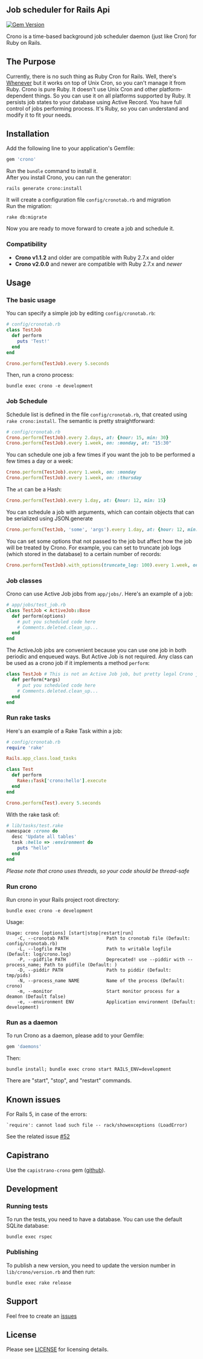 Job scheduler for Rails Api
------------------------
[![Gem Version](https://badge.fury.io/rb/crono.svg)](http://badge.fury.io/rb/crono)

Crono is a time-based background job scheduler daemon (just like Cron) for Ruby on Rails.

## The Purpose

Currently, there is no such thing as Ruby Cron for Rails. Well, there's [Whenever](https://github.com/javan/whenever) but it works on top of Unix Cron, so you can't manage it from Ruby. Crono is pure Ruby. It doesn't use Unix Cron and other platform-dependent things. So you can use it on all platforms supported by Ruby. It persists job states to your database using Active Record. You have full control of jobs performing process. It's Ruby, so you can understand and modify it to fit your needs.

## Installation

Add the following line to your application's Gemfile:

```ruby
gem 'crono'
```

Run the `bundle` command to install it.  
After you install Crono, you can run the generator:

```shell
rails generate crono:install
```

It will create a configuration file `config/cronotab.rb` and migration  
Run the migration:

```shell
rake db:migrate
```

Now you are ready to move forward to create a job and schedule it.

### Compatibility

* **Crono v1.1.2** and older are compatible with Ruby 2.7.x and older
* **Crono v2.0.0** and newer are compatible with Ruby 2.7.x and _newer_

## Usage

### The basic usage

You can specify a simple job by editing ```config/cronotab.rb```:

```ruby
# config/cronotab.rb
class TestJob
  def perform
    puts 'Test!'
  end
end

Crono.perform(TestJob).every 5.seconds
```

Then, run a crono process:

```bundle exec crono -e development```

### Job Schedule

Schedule list is defined in the file `config/cronotab.rb`, that created using `rake crono:install`. The semantic is pretty straightforward:

```ruby
# config/cronotab.rb
Crono.perform(TestJob).every 2.days, at: {hour: 15, min: 30}
Crono.perform(TestJob).every 1.week, on: :monday, at: "15:30"
```

You can schedule one job a few times if you want the job to be performed a few times a day or a week:

```ruby
Crono.perform(TestJob).every 1.week, on: :monday
Crono.perform(TestJob).every 1.week, on: :thursday
```

The `at` can be a Hash:

```ruby
Crono.perform(TestJob).every 1.day, at: {hour: 12, min: 15}
```

You can schedule a job with arguments, which can contain objects that can be serialized using JSON.generate

```ruby
Crono.perform(TestJob, 'some', 'args').every 1.day, at: {hour: 12, min: 15}
```

You can set some options that not passed to the job but affect how the job will be treated by Crono. For example, you can set to truncate job logs (which stored in the database) to a certain number of records:

```ruby
Crono.perform(TestJob).with_options(truncate_log: 100).every 1.week, on: :monday
```

### Job classes

Crono can use Active Job jobs from `app/jobs/`. Here's an example of a job:

```ruby
# app/jobs/test_job.rb
class TestJob < ActiveJob::Base
  def perform(options)
    # put you scheduled code here
    # Comments.deleted.clean_up...
  end
end
```

The ActiveJob jobs are convenient because you can use one job in both periodic and enqueued ways. But Active Job is not required. Any class can be used as a crono job if it implements a method `perform`:

```ruby
class TestJob # This is not an Active Job job, but pretty legal Crono job.
  def perform(*args)
    # put you scheduled code here
    # Comments.deleted.clean_up...
  end
end
```

### Run rake tasks

Here's an example of a Rake Task within a job:

```ruby
# config/cronotab.rb
require 'rake'

Rails.app_class.load_tasks

class Test
  def perform
    Rake::Task['crono:hello'].execute
  end
end

Crono.perform(Test).every 5.seconds
```
With the rake task of:
```Ruby
# lib/tasks/test.rake
namespace :crono do
  desc 'Update all tables'
  task :hello => :environment do
    puts "hello"
  end
end
```

_Please note that crono uses threads, so your code should be thread-safe_

### Run crono

Run crono in your Rails project root directory:

    bundle exec crono -e development

Usage:
```
Usage: crono [options] [start|stop|restart|run]
    -C, --cronotab PATH              Path to cronotab file (Default: config/cronotab.rb)
    -L, --logfile PATH               Path to writable logfile (Default: log/crono.log)
    -P, --pidfile PATH               Deprecated! use --piddir with --process_name; Path to pidfile (Default: )
    -D, --piddir PATH                Path to piddir (Default: tmp/pids)
    -N, --process_name NAME          Name of the process (Default: crono)
    -m, --monitor                    Start monitor process for a deamon (Default false)
    -e, --environment ENV            Application environment (Default: development)
```

### Run as a daemon

To run Crono as a daemon, please add to your Gemfile:

```ruby
gem 'daemons'
```

Then:
```shell
bundle install; bundle exec crono start RAILS_ENV=development
```

There are "start", "stop", and "restart" commands.

## Known issues

For Rails 5, in case of the errors:
```
`require': cannot load such file -- rack/showexceptions (LoadError)
```
See the related issue [#52](https://github.com/plashchynski/crono/issues/52)


## Capistrano

Use the `capistrano-crono` gem ([github](https://github.com/plashchynski/capistrano-crono/)).

## Development

### Running tests

To run the tests, you need to have a database. You can use the default SQLite database:

    bundle exec rspec

### Publishing

To publish a new version, you need to update the version number in `lib/crono/version.rb` and then run:

    bundle exec rake release


## Support

Feel free to create an [issues](https://github.com/plashchynski/crono/issues)


## License

Please see [LICENSE](LICENSE) for licensing details.
